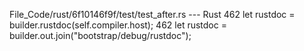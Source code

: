 File_Code/rust/6f10146f9f/test/test_after.rs --- Rust
462         let rustdoc = builder.rustdoc(self.compiler.host);                                                                                               462         let rustdoc = builder.out.join("bootstrap/debug/rustdoc");

